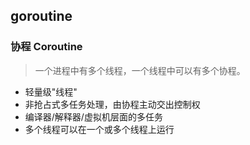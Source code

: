 ## goroutine

### 协程 Coroutine
> 一个进程中有多个线程，一个线程中可以有多个协程。

- 轻量级"线程"
- 非抢占式多任务处理，由协程主动交出控制权
- 编译器/解释器/虚拟机层面的多任务
- 多个线程可以在一个或多个线程上运行
